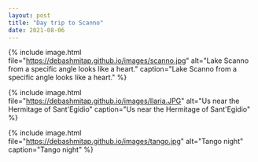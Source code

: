 ```yaml
---
layout: post
title: "Day trip to Scanno"
date: 2021-08-06
---
```


{% 
include image.html 
file="https://debashmitap.github.io/images/scanno.jpg" 
alt="Lake Scanno from a specific angle looks like a heart." 
caption="Lake Scanno from a specific angle looks like a heart." 
%}


{% 
include image.html 
file="https://debashmitap.github.io/images/Ilaria.JPG" 
alt="Us near the Hermitage of Sant'Egidio" 
caption="Us near the Hermitage of Sant'Egidio" 
%}


{% 
include image.html 
file="https://debashmitap.github.io/images/tango.jpg" 
alt="Tango night" 
caption="Tango night" 
%}
